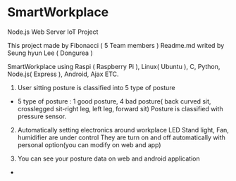 # SmartWorkplace

Node.js
Web Server IoT Project

This project made by Fibonacci ( 5 Team members )
Readme.md writed by Seung hyun Lee ( Dongurea )

SmartWorkplace
using Raspi ( Raspberry Pi ), Linux( Ubuntu ), C, Python, Node.js( Express ), Android, Ajax ETC.



1. User sitting posture is classified into 5 type of posture
- 5 type of posture : 1 good posture, 4 bad posture( back curved sit, crosslegged sit-right leg, left leg, forward sit)
Posture is classified with pressure sensor.

2. Automatically setting electronics around workplace
LED Stand light, Fan, humidifier are under control
They are turn on and off automatically with personal option(you can modify on web and app)

3. You can see your posture data on web and android application

+
